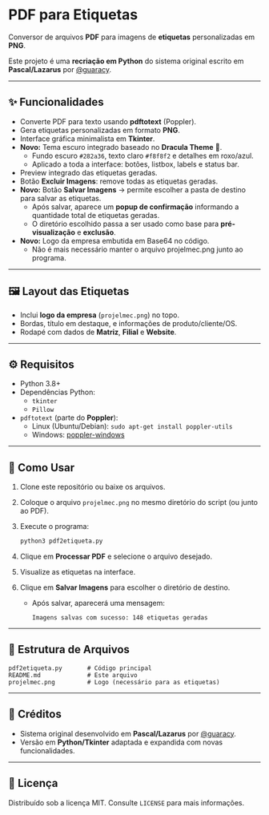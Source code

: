 # PDF para Etiquetas

Conversor de arquivos **PDF** para imagens de **etiquetas** personalizadas em **PNG**.

Este projeto é uma **recriação em Python** do sistema original escrito em **Pascal/Lazarus** por [@guaracy](https://github.com/guaracy).

---

## ✨ Funcionalidades

- Converte PDF para texto usando **pdftotext** (Poppler).
- Gera etiquetas personalizadas em formato **PNG**.
- Interface gráfica minimalista em **Tkinter**.
- **Novo:** Tema escuro integrado baseado no **Dracula Theme** 🎨.
  - Fundo escuro `#282a36`, texto claro `#f8f8f2` e detalhes em roxo/azul.
  - Aplicado a toda a interface: botões, listbox, labels e status bar.
- Preview integrado das etiquetas geradas.
- Botão **Excluir Imagens**: remove todas as etiquetas geradas.
- **Novo:** Botão **Salvar Imagens** → permite escolher a pasta de destino para salvar as etiquetas.
  - Após salvar, aparece um **popup de confirmação** informando a quantidade total de etiquetas geradas.
  - O diretório escolhido passa a ser usado como base para **pré-visualização** e **exclusão**.
- **Novo:** Logo da empresa embutida em Base64 no código.
  - Não é mais necessário manter o arquivo projelmec.png junto ao programa.
---

## 🖼️ Layout das Etiquetas

- Inclui **logo da empresa** (`projelmec.png`) no topo.
- Bordas, título em destaque, e informações de produto/cliente/OS.
- Rodapé com dados de **Matriz**, **Filial** e **Website**.

---

## ⚙️ Requisitos

- Python 3.8+
- Dependências Python:
  - `tkinter`
  - `Pillow`
- `pdftotext` (parte do **Poppler**):
  - Linux (Ubuntu/Debian): `sudo apt-get install poppler-utils`
  - Windows: [poppler-windows](https://github.com/oschwartz10612/poppler-windows/releases)

---

## 🚀 Como Usar

1. Clone este repositório ou baixe os arquivos.
2. Coloque o arquivo `projelmec.png` no mesmo diretório do script (ou junto ao PDF).
3. Execute o programa:

   ```bash
   python3 pdf2etiqueta.py
   ```

4. Clique em **Processar PDF** e selecione o arquivo desejado.
5. Visualize as etiquetas na interface.
6. Clique em **Salvar Imagens** para escolher o diretório de destino.
   - Após salvar, aparecerá uma mensagem:
     ```
     Imagens salvas com sucesso: 148 etiquetas geradas
     ```

---

## 📂 Estrutura de Arquivos

```
pdf2etiqueta.py       # Código principal
README.md             # Este arquivo
projelmec.png         # Logo (necessário para as etiquetas)
```

---

## 📝 Créditos

- Sistema original desenvolvido em **Pascal/Lazarus** por [@guaracy](https://github.com/guaracy).  
- Versão em **Python/Tkinter** adaptada e expandida com novas funcionalidades.

---

## 📜 Licença

Distribuído sob a licença MIT. Consulte `LICENSE` para mais informações.
